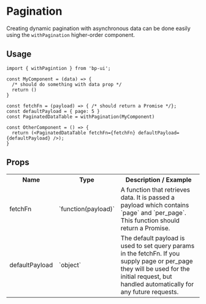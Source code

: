 # Pagination

Creating dynamic pagination with asynchronous data can be done easily using the `withPagination` higher-order component.

## Usage

```es6
import { withPagintion } from 'bp-ui';

const MyComponent = (data) => {
  /* should do something with data prop */
  return ()
}

const fetchFn = (payload) => { /* should return a Promise */};
const defaultPayload = { page: 5 }
const PaginatedDataTable = withPagination(MyComponent)

const OtherComponent = () => {
  return (<PaginatedDataTable fetchFn={fetchFn} defaultPayload={defaultPayload} />);
}
```

## Props

<table>
  <tr>
    <th>
      Name
    </th>
    <th>
      Type
    </th>
    <th>
      Description / Example
    </th>
  </tr>
  <tr>
    <td>
      fetchFn
    </td>
    <td>
      `function(payload)`
    </td>
    <td>
      A function that retrieves data. It is passed a payload which contains `page` and `per_page`. This function should return a Promise.
    </td>
  </tr>
  <tr>
    <td>
      defaultPayload
    </td>
    <td>
      `object`
    </td>
    <td>
      The default payload is used to set query params in the fetchFn. If you supply page or per_page they will be used for the initial request, but handled automatically for any future requests.
    </td>
  </tr>
</table>
